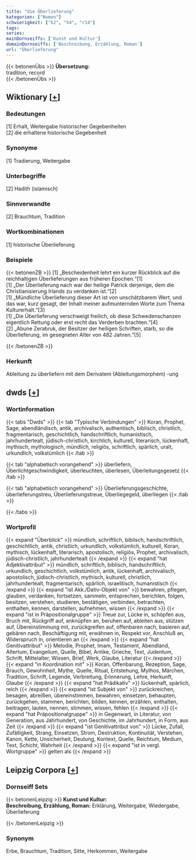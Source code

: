 ```yaml
---
title: "die Überlieferung"
kategorien: ["Nomen"]
schwierigkeit: ["k2", "h4", "r14"]
tags:
series:
mainDornseiffs: ['Kunst und Kultur']
domainDornseiffs: ['Beschreibung, Erzählung, Roman']
url: "Überlieferung"
---
```


{{< betonenÜbs >}}
**Übersetzung:**  
tradition, record  
{{< /betonenÜbs >}}

## Wiktionary [[+](https://de.wiktionary.org/wiki/Überlieferung)]

### Bedeutungen
[1] Erhalt, Weitergabe historischer Gegebenheiten  
[2] die erhaltene historische Gegebenheit  

### Synonyme
[1] Tradierung, Weitergabe  

### Unterbegriffe
[2] Hadith (islamisch)  

### Sinnverwandte
[2] Brauchtum, Tradition  

### Wortkombinationen
[1] historische Überlieferung  

### Beispiele
{{< betonenZB >}}
[1] „Bescheidenheit lehrt ein kurzer Rückblick auf die reichhaltigen Überlieferungen aus früheren Epochen.“[1]  
[1] „Der Überlieferung nach war der heilige Patrick derjenige, dem die Christianisierung Irlands zu verdanken ist.“[2]  
[1] „Mündliche Überlieferung dieser Art ist von unschätzbarem Wert, und das war, kurz gesagt, der Inhalt meiner aufmunternden Worte zum Thema Kulturerhalt.“[3]  
[1] „Die Überlieferung verschweigt freilich, ob diese Schwedenschanzen eigentlich Rettung oder erst recht das Verderben brachten.“[4]  
[2] „Abune Zerabruk, der Besitzer der heiligen Schriften, starb, so die Überlieferung, im gesegneten Alter von 482 Jahren.“[5]  

{{< /betonenZB >}}
### Herkunft
Ableitung zu überliefern mit dem Derivatem (Ableitungsmorphem) -ung  



## dwds [[+](https://www.dwds.de/wb/Überlieferung)]

### Wortinformation
{{< tabs "Dwds" >}}
{{< tab "Typische Verbindungen" >}}
Koran, Prophet, Sage, abendländisch, antik, archivalisch, authentisch, biblisch, christlich, fragmentarisch, geschichtlich, handschriftlich, humanistisch, jahrhundertealt, jüdisch-christlich, kirchlich, kulturell, literarisch, lückenhaft, mythisch, mythologisch, mündlich, religiös, schriftlich, spärlich, uralt, urkundlich, volkstümlich
{{< /tab >}}

{{< tab "alphabetisch vorangehend" >}}
überliefern, Überlichtgeschwindigkeit, überleuchten, überlesen, Überleitungsgesetz
{{< /tab >}}

{{< tab "alphabetisch vorangehend" >}}
Überlieferungsgeschichte, überlieferungstreu, Überlieferungstreue, Überliegegeld, überliegen
{{< /tab >}}

{{< /tabs >}}

### Wortprofil
{{< expand "Überblick" >}} mündlich, schriftlich, biblisch, handschriftlich, geschichtlich, antik, christlich, urkundlich, volkstümlich, kulturell, Koran, mythisch, lückenhaft, literarisch, apostolisch, religiös, Prophet, archivalisch, jüdisch-christlich, jahrhundertealt {{< /expand >}}
{{< expand "hat Adjektivattribut" >}} mündlich, schriftlich, biblisch, handschriftlich, urkundlich, geschichtlich, volkstümlich, antik, lückenhaft, archivalisch, apostolisch, jüdisch-christlich, mythisch, kulturell, christlich, jahrhundertealt, fragmentarisch, spärlich, israelitisch, humanistisch {{< /expand >}}
{{< expand "ist Akk./Dativ-Objekt von" >}} bewahren, pflegen, glauben, verdanken, fortsetzen, sammeln, entsprechen, berichten, folgen, besitzen, verstehen, studieren, bestätigen, verbinden, betrachten, enthalten, kennen, darstellen, aufnehmen, wissen {{< /expand >}}
{{< expand "ist in Präpositionalgruppe" >}} Treue zur, Lücke in, schöpfen aus, Bruch mit, Rückgriff auf, anknüpfen an, beruhen auf, ableiten aus, stützen auf, Übereinstimmung mit, zurückgreifen auf, offenbaren nach, basieren auf, gebären nach, Beschäftigung mit, erwähnen in, Respekt vor, Anschluß an, Widerspruch in, orientieren an {{< /expand >}}
{{< expand "hat Genitivattribut" >}} Melodie, Prophet, Imam, Testament, Abendland, Altertum, Evangelium, Quelle, Bibel, Antike, Grieche, Text, Judentum, Schrift, Mittelalter, Wissen, Brief, Werk, Glaube, Literatur {{< /expand >}}
{{< expand "in Koordination mit" >}} Koran, Offenbarung, Rezeption, Sage, Brauch, Gewohnheit, Mythe, Quelle, Ritual, Entstehung, Mythos, Märchen, Tradition, Schrift, Legende, Verbreitung, Erinnerung, Lehre, Herkunft, Glaube {{< /expand >}}
{{< expand "hat Prädikativ" >}} lückenhaft, spärlich, reich {{< /expand >}}
{{< expand "ist Subjekt von" >}} zurückreichen, besagen, abreißen, übereinstimmen, bewahren, einsetzen, behaupten, zurückgehen, stammen, berichten, bilden, kennen, erzählen, enthalten, beitragen, lauten, nennen, stimmen, wissen, fehlen {{< /expand >}}
{{< expand "hat Präpositionalgruppe" >}} in Gegenwart, in Literatur, von Generation, aus Jahrhundert, von Geschichte, im Jahrhundert, in Form, aus Zeit {{< /expand >}}
{{< expand "ist Genitivattribut von" >}} Lücke, Zufall, Zufälligkeit, Strang, Einsetzen, Strom, Destruktion, Kontinuität, Verstehen, Kanon, Kette, Unsicherheit, Deutung, Kontext, Quelle, Reichtum, Medium, Text, Schicht, Wahrheit {{< /expand >}}
{{< expand "ist in vergl. Wortgruppe" >}} gelten als {{< /expand >}}

## Leipzig Corpora [[+](https://corpora.uni-leipzig.de/en/res?word=Überlieferung&corpusId=deu_newscrawl-public_2018)]

### Dornseiff Sets
{{< betonenLeipzig >}}
**Kunst und Kultur:**  
**Beschreibung, Erzählung, Roman:** Erklärung, Weitergabe, Wiedergabe, Überlieferung  

{{< /betonenLeipzig >}}

### Synonym
Erbe, Brauchtum, Tradition, Sitte, Herkommen, Weitergabe

